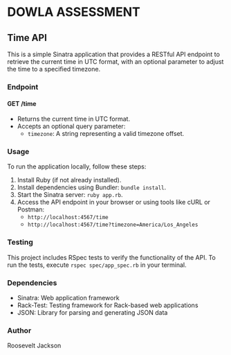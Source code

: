 # DOWLA ASSESSMENT

## Time API

This is a simple Sinatra application that provides a RESTful API endpoint to retrieve the current time in UTC format, with an optional parameter to adjust the time to a specified timezone.

### Endpoint

#### GET /time

- Returns the current time in UTC format.
- Accepts an optional query parameter:
  - `timezone`: A string representing a valid timezone offset.

### Usage

To run the application locally, follow these steps:

1. Install Ruby (if not already installed).
2. Install dependencies using Bundler: `bundle install`.
3. Start the Sinatra server: `ruby app.rb`.
4. Access the API endpoint in your browser or using tools like cURL or Postman:
   - `http://localhost:4567/time`
   - `http://localhost:4567/time?timezone=America/Los_Angeles`

### Testing

This project includes RSpec tests to verify the functionality of the API. To run the tests, execute `rspec spec/app_spec.rb` in your terminal.

### Dependencies

- Sinatra: Web application framework
- Rack-Test: Testing framework for Rack-based web applications
- JSON: Library for parsing and generating JSON data

### Author

Roosevelt Jackson
